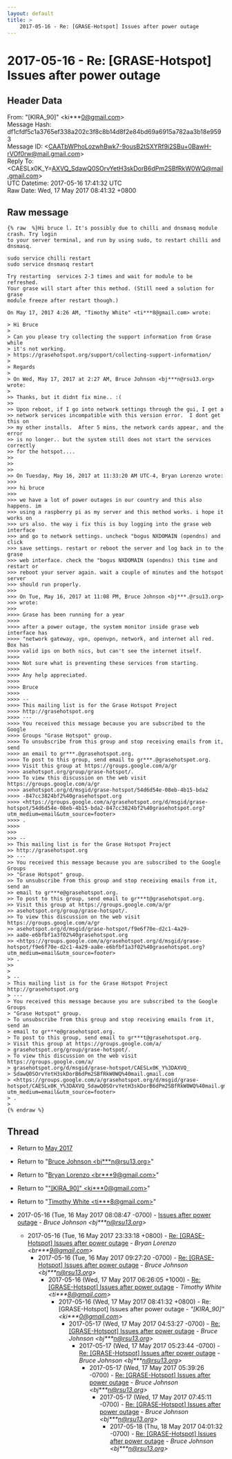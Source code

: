 ```yaml
---
layout: default
title: >
    2017-05-16 - Re: [GRASE-Hotspot] Issues after power outage
---
```


# 2017-05-16 - Re: [GRASE-Hotspot] Issues after power outage

## Header Data

From: "[KIRA_90]" \<ki***0@gmail.com\><br>
Message Hash: df1cfdf5c1a3765ef338a202c3f8c8b14d8f2e84bd69a6915a782aa3b18e9593<br>
Message ID: \<CAATbWPhoLozwhBwk7-9ousB2tSXYRf9i2SBu+0BawH-rVOf0rw@mail.gmail.com\><br>
Reply To: \<CAESLx0K_Y=AXVQ_SdawQ0SOrvYetH3skDorB6dPm2SBfRkW0WQ@mail.gmail.com\><br>
UTC Datetime: 2017-05-16 17:41:32 UTC<br>
Raw Date: Wed, 17 May 2017 08:41:32 +0800<br>

## Raw message

```
{% raw  %}Hi bruce l. It's possibly due to chilli and dnsmasq module crash. Try login
to your server terminal, and run by using sudo, to restart chilli and
dnsmasq.

sudo service chilli restart
sudo service dnsmasq restart

Try restarting  services 2-3 times and wait for module to be refreshed.
Your grase will start after this method. (Still need a solution for grase
module freeze after restart though.)

On May 17, 2017 4:26 AM, "Timothy White" <ti***8@gmail.com> wrote:

> Hi Bruce
>
> Can you please try collecting the support information from Grase while
> it's not working.
> https://grasehotspot.org/support/collecting-support-information/
>
> Regards
>
> On Wed, May 17, 2017 at 2:27 AM, Bruce Johnson <bj***n@rsu13.org> wrote:
>
>> Thanks, but it didnt fix mine.. :(
>>
>> Upon reboot, if I go into network settings through the gui, I get a
>> network services incompatible with this version error.  I dont get this on
>> my other installs.  After 5 mins, the network cards appear, and the error
>> is no longer.. but the system still does not start the services correctly
>> for the hotspot....
>>
>>
>>
>> On Tuesday, May 16, 2017 at 11:33:20 AM UTC-4, Bryan Lorenzo wrote:
>>>
>>> hi bruce
>>>
>>> we have a lot of power outages in our country and this also happens. im
>>> using a raspberry pi as my server and this method works. i hope it works on
>>> urs also. the way i fix this is buy logging into the grase web interface
>>> and go to network settings. uncheck "bogus NXDOMAIN (opendns) and click
>>> save settings. restart or reboot the server and log back in to the grase
>>> web interface. check the "bogus NXDOMAIN (opendns) this time and restart or
>>> reboot your server again. wait a couple of minutes and the hotspot server
>>> should run properly.
>>>
>>> On Tue, May 16, 2017 at 11:08 PM, Bruce Johnson <bj***.@rsu13.org>
>>> wrote:
>>>
>>>> Grase has been running for a year
>>>>
>>>> after a power outage, the system monitor inside grase web interface has
>>>> "network gateway, vpn, openvpn, network, and internet all red.  Box has
>>>> valid ips on both nics, but can't see the internet itself.
>>>>
>>>> Not sure what is preventing these services from starting.
>>>>
>>>> Any help appreciated.
>>>>
>>>> Bruce
>>>>
>>>> --
>>>> This mailing list is for the Grase Hotspot Project
>>>> http://grasehotspot.org
>>>> ---
>>>> You received this message because you are subscribed to the Google
>>>> Groups "Grase Hotspot" group.
>>>> To unsubscribe from this group and stop receiving emails from it, send
>>>> an email to gr***.@grasehotspot.org.
>>>> To post to this group, send email to gr***.@grasehotspot.org.
>>>> Visit this group at https://groups.google.com/a/gr
>>>> asehotspot.org/group/grase-hotspot/.
>>>> To view this discussion on the web visit https://groups.google.com/a/gr
>>>> asehotspot.org/d/msgid/grase-hotspot/54d6d54e-08eb-4b15-bda2
>>>> -847cc3824bf2%40grasehotspot.org
>>>> <https://groups.google.com/a/grasehotspot.org/d/msgid/grase-hotspot/54d6d54e-08eb-4b15-bda2-847cc3824bf2%40grasehotspot.org?utm_medium=email&utm_source=footer>
>>>> .
>>>>
>>>
>>> --
>> This mailing list is for the Grase Hotspot Project
>> http://grasehotspot.org
>> ---
>> You received this message because you are subscribed to the Google Groups
>> "Grase Hotspot" group.
>> To unsubscribe from this group and stop receiving emails from it, send an
>> email to gr***e@grasehotspot.org.
>> To post to this group, send email to gr***t@grasehotspot.org.
>> Visit this group at https://groups.google.com/a/gr
>> asehotspot.org/group/grase-hotspot/.
>> To view this discussion on the web visit https://groups.google.com/a/gr
>> asehotspot.org/d/msgid/grase-hotspot/f9e6f70e-d2c1-4a29-
>> aa8e-e6bfbf1a3f02%40grasehotspot.org
>> <https://groups.google.com/a/grasehotspot.org/d/msgid/grase-hotspot/f9e6f70e-d2c1-4a29-aa8e-e6bfbf1a3f02%40grasehotspot.org?utm_medium=email&utm_source=footer>
>> .
>>
>
> --
> This mailing list is for the Grase Hotspot Project http://grasehotspot.org
> ---
> You received this message because you are subscribed to the Google Groups
> "Grase Hotspot" group.
> To unsubscribe from this group and stop receiving emails from it, send an
> email to gr***e@grasehotspot.org.
> To post to this group, send email to gr***t@grasehotspot.org.
> Visit this group at https://groups.google.com/a/
> grasehotspot.org/group/grase-hotspot/.
> To view this discussion on the web visit https://groups.google.com/a/
> grasehotspot.org/d/msgid/grase-hotspot/CAESLx0K_Y%3DAXVQ_
> SdawQ0SOrvYetH3skDorB6dPm2SBfRkW0WQ%40mail.gmail.com
> <https://groups.google.com/a/grasehotspot.org/d/msgid/grase-hotspot/CAESLx0K_Y%3DAXVQ_SdawQ0SOrvYetH3skDorB6dPm2SBfRkW0WQ%40mail.gmail.com?utm_medium=email&utm_source=footer>
> .
>
{% endraw %}
```

## Thread

+ Return to [May 2017](/archive/2017/05)

+ Return to "[Bruce Johnson <bj***n<span>@</span>rsu13.org>](/authors/bj___n_at_rsu13_org)"
+ Return to "[Bryan Lorenzo <br***9<span>@</span>gmail.com>](/authors/br___9_at_gmail_com)"
+ Return to "["[KIRA_90]" <ki***0<span>@</span>gmail.com>](/authors/ki___0_at_gmail_com)"
+ Return to "[Timothy White <ti***8<span>@</span>gmail.com>](/authors/ti___8_at_gmail_com)"

+ 2017-05-16 (Tue, 16 May 2017 08:08:47 -0700) - [Issues after power outage](/archive/2017/05/1bba19a06c4abf79e7c06c5712a1a88e80299bec0acfec28b1bb8c77569d4384) - _Bruce Johnson \<bj***n@rsu13.org\>_
  + 2017-05-16 (Tue, 16 May 2017 23:33:18 +0800) - [Re: [GRASE-Hotspot] Issues after power outage](/archive/2017/05/436cb735aeaa69798421e721927fd1ceaf823a16af3497f99ce59a01c8a3c49d) - _Bryan Lorenzo \<br***9@gmail.com\>_
    + 2017-05-16 (Tue, 16 May 2017 09:27:20 -0700) - [Re: [GRASE-Hotspot] Issues after power outage](/archive/2017/05/a0877e71df05fbf833507a293cd70fb209c10e01608652790e936e1f1707dd0f) - _Bruce Johnson \<bj***n@rsu13.org\>_
      + 2017-05-16 (Wed, 17 May 2017 06:26:05 +1000) - [Re: [GRASE-Hotspot] Issues after power outage](/archive/2017/05/41addf297ccd573ef3a9c81c05b7a38bbb99c31660c057f1c62f0ebfd79666de) - _Timothy White \<ti***8@gmail.com\>_
        + 2017-05-16 (Wed, 17 May 2017 08:41:32 +0800) - Re: [GRASE-Hotspot] Issues after power outage - _"[KIRA_90]" \<ki***0@gmail.com\>_
          + 2017-05-17 (Wed, 17 May 2017 04:53:27 -0700) - [Re: [GRASE-Hotspot] Issues after power outage](/archive/2017/05/9b991b1cf3b0920c53a8838ec15bb0150ef6a993d3b12ec870df1c8569dfa3a5) - _Bruce Johnson \<bj***n@rsu13.org\>_
            + 2017-05-17 (Wed, 17 May 2017 05:23:44 -0700) - [Re: [GRASE-Hotspot] Issues after power outage](/archive/2017/05/7707b4d66b84410f41a1185fe7406d4bd9cccb2f05d4783c452ca96af9aa6195) - _Bruce Johnson \<bj***n@rsu13.org\>_
              + 2017-05-17 (Wed, 17 May 2017 05:39:26 -0700) - [Re: [GRASE-Hotspot] Issues after power outage](/archive/2017/05/5f5fb96358549a0a4522eaa9cc38e1e52898fd93eab908d34d47e3471a063a84) - _Bruce Johnson \<bj***n@rsu13.org\>_
                + 2017-05-17 (Wed, 17 May 2017 07:45:11 -0700) - [Re: [GRASE-Hotspot] Issues after power outage](/archive/2017/05/1ca6b07b7efefa2bda959eb4e99bf4b7676da683a1f6d5127737a2248ac0de9b) - _Bruce Johnson \<bj***n@rsu13.org\>_
                  + 2017-05-18 (Thu, 18 May 2017 04:01:32 -0700) - [Re: [GRASE-Hotspot] Issues after power outage](/archive/2017/05/155e4daa124cf0d1abc15cd9d7bd045e3dbc3153ff7f2af164511983b2bf03bc) - _Bruce Johnson \<bj***n@rsu13.org\>_

